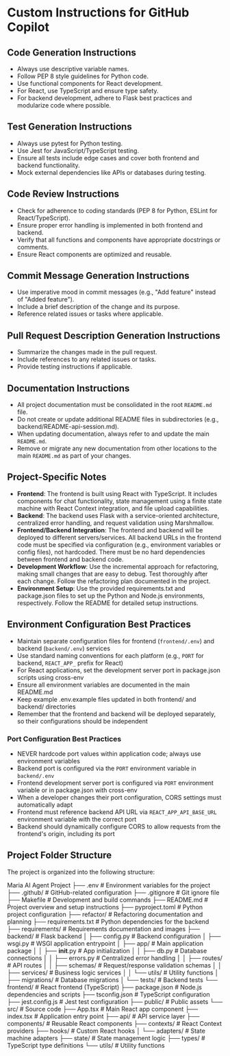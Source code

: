 # Custom Instructions for GitHub Copilot

## Code Generation Instructions
- Always use descriptive variable names.
- Follow PEP 8 style guidelines for Python code.
- Use functional components for React development.
- For React, use TypeScript and ensure type safety.
- For backend development, adhere to Flask best practices and modularize code where possible.

## Test Generation Instructions
- Always use pytest for Python testing.
- Use Jest for JavaScript/TypeScript testing.
- Ensure all tests include edge cases and cover both frontend and backend functionality.
- Mock external dependencies like APIs or databases during testing.

## Code Review Instructions
- Check for adherence to coding standards (PEP 8 for Python, ESLint for React/TypeScript).
- Ensure proper error handling is implemented in both frontend and backend.
- Verify that all functions and components have appropriate docstrings or comments.
- Ensure React components are optimized and reusable.

## Commit Message Generation Instructions
- Use imperative mood in commit messages (e.g., "Add feature" instead of "Added feature").
- Include a brief description of the change and its purpose.
- Reference related issues or tasks where applicable.

## Pull Request Description Generation Instructions
- Summarize the changes made in the pull request.
- Include references to any related issues or tasks.
- Provide testing instructions if applicable.

## Documentation Instructions
- All project documentation must be consolidated in the root `README.md` file.
- Do not create or update additional README files in subdirectories (e.g., backend/README-api-session.md).
- When updating documentation, always refer to and update the main `README.md`.
- Remove or migrate any new documentation from other locations to the main `README.md` as part of your changes.

## Project-Specific Notes
- **Frontend**: The frontend is built using React with TypeScript. It includes components for chat functionality, state management using a finite state machine with React Context integration, and file upload capabilities.
- **Backend**: The backend uses Flask with a service-oriented architecture, centralized error handling, and request validation using Marshmallow.
- **Frontend/Backend Integration**: The frontend and backend will be deployed to different servers/services. All backend URLs in the frontend code must be specified via configuration (e.g., environment variables or config files), not hardcoded. There must be no hard dependencies between frontend and backend code.
- **Development Workflow**: Use the incremental approach for refactoring, making small changes that are easy to debug. Test thoroughly after each change. Follow the refactoring plan documented in the project.
- **Environment Setup**: Use the provided requirements.txt and package.json files to set up the Python and Node.js environments, respectively. Follow the README for detailed setup instructions.

## Environment Configuration Best Practices
- Maintain separate configuration files for frontend (`frontend/.env`) and backend (`backend/.env`) services
- Use standard naming conventions for each platform (e.g., `PORT` for backend, `REACT_APP_` prefix for React)
- For React applications, set the development server port in package.json scripts using cross-env
- Ensure all environment variables are documented in the main README.md
- Keep example .env.example files updated in both frontend/ and backend/ directories
- Remember that the frontend and backend will be deployed separately, so their configurations should be independent

### Port Configuration Best Practices
- NEVER hardcode port values within application code; always use environment variables
- Backend port is configured via the `PORT` environment variable in `backend/.env`
- Frontend development server port is configured via `PORT` environment variable or in package.json with cross-env
- When a developer changes their port configuration, CORS settings must automatically adapt
- Frontend must reference backend API URL via `REACT_APP_API_BASE_URL` environment variable with the correct port
- Backend should dynamically configure CORS to allow requests from the frontend's origin, including its port

## Project Folder Structure
The project is organized into the following structure:

Maria AI Agent Project
├── .env                                   # Environment variables for the project
├── .github/                               # GitHub-related configuration
├── .gitignore                             # Git ignore file
├── Makefile                               # Development and build commands
├── README.md                              # Project overview and setup instructions
├── pyproject.toml                         # Python project configuration
├── refactor/                              # Refactoring documentation and planning
├── requirements.txt                       # Python dependencies for the backend
├── requirements/                          # Requirements documentation and images
├── backend/                               # Flask backend
│   ├── config.py                          # Backend configuration
│   ├── wsgi.py                            # WSGI application entrypoint
│   ├── app/                               # Main application package
│   │   ├── __init__.py                    # App initialization
│   │   ├── db.py                          # Database connections
│   │   ├── errors.py                      # Centralized error handling
│   │   ├── routes/                        # API routes
│   │   ├── schemas/                       # Request/response validation schemas
│   │   ├── services/                      # Business logic services
│   │   └── utils/                         # Utility functions
│   ├── migrations/                        # Database migrations
│   └── tests/                             # Backend tests
└── frontend/                              # React frontend (TypeScript)
    ├── package.json                       # Node.js dependencies and scripts
    ├── tsconfig.json                      # TypeScript configuration
    ├── jest.config.js                     # Jest test configuration
    ├── public/                            # Public assets
    └── src/                               # Source code
        ├── App.tsx                        # Main React app component
        ├── index.tsx                      # Application entry point
        ├── api/                           # API service layer
        ├── components/                    # Reusable React components
        ├── contexts/                      # React Context providers
        ├── hooks/                         # Custom React hooks
        │   └── adapters/                  # State machine adapters
        ├── state/                         # State management logic
        ├── types/                         # TypeScript type definitions
        └── utils/                         # Utility functions

